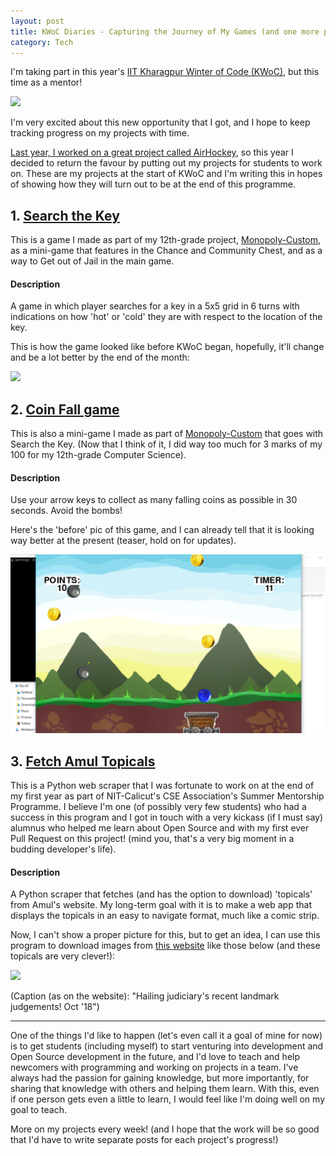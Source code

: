 ```yaml
---
layout: post
title: KWoC Diaries - Capturing the Journey of My Games (and one more project)
category: Tech
---
```


I'm taking part in this year's [IIT Kharagpur Winter of Code (KWoC)], but this time as a mentor!

![](https://raw.githubusercontent.com/vineetjc/vineetjc.github.io/master/images/kwocsiteprojectlist.png)

I'm very excited about this new opportunity that I got, and I hope to keep tracking progress on my projects with time.

[IIT Kharagpur Winter of Code (KWoC)]: https://kwoc.kossiitkgp.org/

[Last year, I worked on a great project called AirHockey], so this year I decided to return the favour by putting out my projects for students to work on. These are my projects at the start of KWoC and I'm writing this in hopes of showing how they will turn out to be at the end of this programme.

[Last year, I worked on a great project called AirHockey]: https://vineetjc.github.io/Winters-with-KWoC/

## 1. [Search the Key]
This is a game I made as part of my 12th-grade project, [Monopoly-Custom], as a mini-game that features in the Chance and Community Chest, and as a way to Get out of Jail in the main game.

[Search the Key]: https://github.com/vineetjc/pygame-Search-the-Key

#### Description
A game in which player searches for a key in a 5x5 grid in 6 turns with indications on how 'hot' or 'cold' they are with respect to the location of the key.

This is how the game looked like before KWoC began, hopefully, it'll change and be a lot better by the end of the month:

![](https://raw.githubusercontent.com/vineetjc/pygame-Search-the-Key/master/screenshots/2.png)

## 2. [Coin Fall game]
This is also a mini-game I made as part of [Monopoly-Custom] that goes with Search the Key. (Now that I think of it, I did way too much for 3 marks of my 100 for my 12th-grade Computer Science).

[Monopoly-Custom]: https://github.com/vineetjc/Monopoly-Custom
[Coin Fall game]: https://github.com/vineetjc/pygame-Coin-Fall-

#### Description
Use your arrow keys to collect as many falling coins as possible in 30 seconds. Avoid the bombs!

Here's the 'before' pic of this game, and I can already tell that it is looking way better at the present (teaser, hold on for updates).

![](https://raw.githubusercontent.com/vineetjc/pygame-Coin-Fall-/master/screenshot.png)

## 3. [Fetch Amul Topicals]
This is a Python web scraper that I was fortunate to work on at the end of my first year as part of NIT-Calicut's CSE Association's Summer Mentorship Programme. I believe I'm one (of possibly very few students) who had a success in this program and I got in touch with a very kickass (if I must say) alumnus who helped me learn about Open Source and with my first ever Pull Request on this project! (mind you, that's a very big moment in a budding developer's life).

[Fetch Amul Topicals]: https://github.com/vineetjc/fetch-amul-topicals

#### Description
A Python scraper that fetches (and has the option to download) 'topicals' from Amul's website. My long-term goal with it is to make a web app that displays the topicals in an easy to navigate format, much like a comic strip.

Now, I can't show a proper picture for this, but to get an idea, I can use this program to download images from [this website] like those below (and these topicals are very clever!):

[this website]: http://www.amul.com/m/amul-hits

![](https://raw.githubusercontent.com/vineetjc/vineetjc.github.io/master/images/amul-hits-2631.jpg)

(Caption (as on the website): "Hailing judiciary's recent landmark judgements! Oct '18")

---

One of the things I'd like to happen (let's even call it a goal of mine for now) is to get students (including myself) to start venturing into development and Open Source development in the future, and I'd love to teach and help newcomers with programming and working on projects in a team. I've always had the passion for gaining knowledge, but more importantly, for sharing that knowledge with others and helping them learn. With this, even if one person gets even a little to learn, I would feel like I'm doing well on my goal to teach.

More on my projects every week! (and I hope that the work will be so good that I'd have to write separate posts for each project's progress!)

